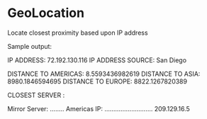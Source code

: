 # GeoLocation
Locate closest proximity based upon IP address

Sample output:

IP ADDRESS: 72.192.130.116
IP ADDRESS SOURCE: San Diego

DISTANCE TO AMERICAS: 8.5593436982619
DISTANCE TO ASIA: 8980.1846594695
DISTANCE TO EUROPE: 8822.1267820389

CLOSEST SERVER :

Mirror Server: ........ Americas
IP: ........................... 209.129.16.5
